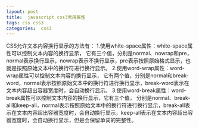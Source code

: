 ```yaml
---
layout: post
title:  javascript css3常用属性
tags: css css3
categories:  css3
---
```




CSS允许文本内容换行显示的方法有：
1.使用white-space属性：white-space属性可以控制文本内容的换行显示，
它有三个值，分别是normal、nowrap和pre，normal表示换行显示，nowrap表示不换行显示，pre表示按照原始格式显示，也就是按照原始文本中的换行符进行换行显示。
2.使用word-wrap属性：word-wrap属性可以控制文本内容的换行显示，
它有两个值，分别是normal和break-word，normal表示按照原始文本中的换行符进行换行显示，break-word表示在文本内容超出容器宽度时，会自动换行显示。
3.使用word-break属性：word-break属性可以控制文本内容的换行显示，它有三个值，
分别是normal、break-all和keep-all，normal表示按照原始文本中的换行符进行换行显示，break-all表示在文本内容超出容器宽度时，会自动换行显示，keep-all表示在文本内容超出容器宽度时，会自动换行显示，但是会保留单词的完整性。

